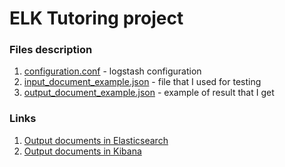 # ELK Tutoring project

### Files description

1. [configuration.conf](https://github.com/yuran1734/elk-tutoring/blob/master/configuration.conf) - logstash configuration
2. [input_document_example.json](https://github.com/yuran1734/elk-tutoring/blob/master/jsons/input_document_example.json) - file that I used for testing
3. [output_document_example.json](https://github.com/yuran1734/elk-tutoring/blob/master/jsons/output_document_example.json) - example of result that I get

### Links
1. [Output documents in Elasticsearch](https://elastic:IqJ2uDK0768AKTVBKeANm8s7@ecabb7613cba2f7470754b45ed1f732a.us-east-1.aws.found.io:9243/dimension/_search?pretty=true&q=*:*) 
2. [Output documents in Kibana](https://elastic:IqJ2uDK0768AKTVBKeANm8s7@bf86913fe692be939b2b1e72befb5acf.us-east-1.aws.found.io:9243/app/kibana#/discover?_g=(refreshInterval:('$$hashKey':'object:221',display:'5%20seconds',pause:!f,section:1,value:5000),time:(from:'2018-05-18T21:15:00.000Z',mode:absolute,to:'2018-05-18T21:15:30.000Z'))&_a=(columns:!(_source),filters:!(),index:'591e50c0-5461-11e8-bc6d-83f105665de2',interval:auto,query:(language:lucene,query:''),sort:!('@timestamp',desc)))


